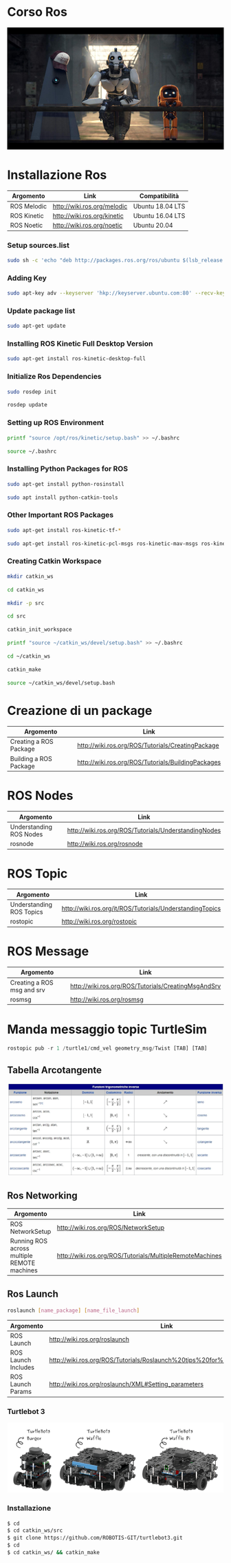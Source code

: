 # Corso Ros

![Ros](media/image1.jpg)

# Installazione Ros

Argomento | Link | Compatibilità
------------ | ------------- | -------------
ROS Melodic | http://wiki.ros.org/melodic | Ubuntu 18.04 LTS
ROS Kinetic | http://wiki.ros.org/kinetic | Ubuntu 16.04 LTS
ROS Noetic  | http://wiki.ros.org/noetic  | Ubuntu 20.04


### Setup sources.list
```bash
sudo sh -c 'echo "deb http://packages.ros.org/ros/ubuntu $(lsb_release -sc) main" > /etc/apt/sources.list.d/ros-latest.list'
```

### Adding Key
```bash
sudo apt-key adv --keyserver 'hkp://keyserver.ubuntu.com:80' --recv-key C1CF6E31E6BADE8868B172B4F42ED6FBAB17C654
```

### Update package list
```bash
sudo apt-get update
```

### Installing ROS Kinetic Full Desktop Version
```bash
sudo apt-get install ros-kinetic-desktop-full
```

### Initialize Ros Dependencies
```bash
sudo rosdep init
```
```bash
rosdep update
```

### Setting up ROS Environment
```bash
printf "source /opt/ros/kinetic/setup.bash" >> ~/.bashrc
```
```bash
source ~/.bashrc
```

### Installing Python Packages for ROS
```bash
sudo apt-get install python-rosinstall
```
```bash
sudo apt install python-catkin-tools
```

### Other Important ROS Packages
```bash
sudo apt-get install ros-kinetic-tf-*
```
```bash
sudo apt-get install ros-kinetic-pcl-msgs ros-kinetic-mav-msgs ros-kinetic-mavros ros-kinetic-octomap-* ros-kinetic-geographic-msgs libgeographic-dev
```

### Creating Catkin Workspace
```bash
mkdir catkin_ws
```
```bash
cd catkin_ws
```
```bash
mkdir -p src
```
```bash
cd src
```
```bash
catkin_init_workspace
```
```bash
printf "source ~/catkin_ws/devel/setup.bash" >> ~/.bashrc
```
```bash
cd ~/catkin_ws
```
```bash
catkin_make
```
```bash
source ~/catkin_ws/devel/setup.bash
```

# Creazione di un package

Argomento | Link
------------ | -------------
Creating a ROS Package | http://wiki.ros.org/ROS/Tutorials/CreatingPackage
Building a ROS Package| http://wiki.ros.org/ROS/Tutorials/BuildingPackages

# ROS Nodes

Argomento | Link
------------ | -------------
Understanding ROS Nodes | http://wiki.ros.org/ROS/Tutorials/UnderstandingNodes
rosnode| http://wiki.ros.org/rosnode

# ROS Topic

Argomento | Link
------------ | -------------
Understanding ROS Topics | http://wiki.ros.org/it/ROS/Tutorials/UnderstandingTopics
rostopic|http://wiki.ros.org/rostopic 

# ROS Message 

Argomento | Link
------------ | -------------
Creating a ROS msg and srv | http://wiki.ros.org/ROS/Tutorials/CreatingMsgAndSrv
rosmsg |http://wiki.ros.org/rosmsg 

# Manda messaggio topic TurtleSim
```python
rostopic pub -r 1 /turtle1/cmd_vel geometry_msg/Twist [TAB] [TAB]
```

## Tabella Arcotangente

![arco](media/Immagine.jpg)


## Ros Networking

Argomento | Link
------------ | -------------
ROS NetworkSetup | http://wiki.ros.org/ROS/NetworkSetup
Running ROS across multiple REMOTE machines | http://wiki.ros.org/ROS/Tutorials/MultipleRemoteMachines

## Ros Launch

```bash
roslaunch [name_package] [name_file_launch]
```

Argomento | Link
------------ | -------------
ROS Launch| http://wiki.ros.org/roslaunch
ROS Launch Includes | http://wiki.ros.org/ROS/Tutorials/Roslaunch%20tips%20for%20larger%20projects
ROS Launch Params | http://wiki.ros.org/roslaunch/XML#Setting_parameters

### Turtlebot 3

![Turtlebot3](media/turtlebot3.png)

### Installazione

```bash
$ cd
$ cd catkin_ws/src
$ git clone https://github.com/ROBOTIS-GIT/turtlebot3.git
$ cd
$ cd catkin_ws/ && catkin_make
```
